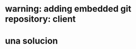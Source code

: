 # warning: adding embedded git repository: client
<!-- 
#hint: You've added another git repository inside your current repository.
#hint: Clones of the outer repository will not contain the contents of
#hint: the embedded repository and will not know how to obtain it.
#hint: If you meant to add a submodule, use:
#hint:
#hint:   git submodule add <url> client
#hint:
#hint: If you added this path by mistake, you can remove it from the
#hint: index with:
#hint:
#hint:   git rm --cached client
#hint:
#hint: See "git help submodule" for more information.
-->
# una solucion
<!--
git rm --cached nombre_carpeta
git commit -m "remove cached repo"
git add nombre_carpeta/
git commit -m "Add folder"
git push
-->